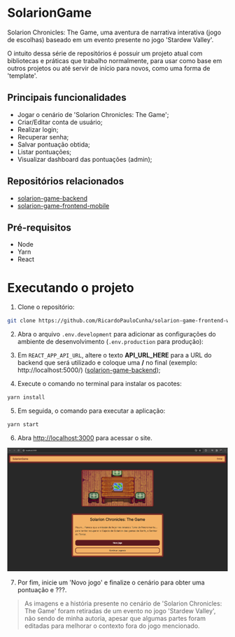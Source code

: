 # SolarionGame

Solarion Chronicles: The Game, uma aventura de narrativa interativa (jogo de escolhas) baseado em um evento presente no jogo 'Stardew Valley'.

O intuito dessa série de repositórios é possuir um projeto atual com bibliotecas e práticas que trabalho normalmente, para usar como base em outros projetos ou até servir de início para novos, como uma forma de 'template'.

## Principais funcionalidades

* Jogar o cenário de 'Solarion Chronicles: The Game';
* Criar/Editar conta de usuário;
* Realizar login;
* Recuperar senha;
* Salvar pontuação obtida;
* Listar pontuações;
* Visualizar dashboard das pontuações (admin);

## Repositórios relacionados

* [solarion-game-backend](https://github.com/RicardoPauloCunha/solarion-game-backend)
* [solarion-game-frontend-mobile](https://github.com/RicardoPauloCunha/solarion-game-frontend-mobile)

## Pré-requisitos

* Node
* Yarn
* React

# Executando o projeto

1. Clone o repositório:

```bash
git clone https://github.com/RicardoPauloCunha/solarion-game-frontend-web
```

2. Abra o arquivo ```.env.development``` para adicionar as configurações do ambiente de desenvolvimento (```.env.production``` para produção):

3. Em ```REACT_APP_API_URL```, altere o texto **API_URL_HERE** para a URL do backend que será utilizado e coloque uma **/** no final (exemplo: http://localhost:5000/) ([solarion-game-backend](https://github.com/RicardoPauloCunha/solarion-game-backend));

4. Execute o comando no terminal para instalar os pacotes:

```bash
yarn install
```

5. Em seguida, o comando para executar a aplicação:

```bash
yarn start
```

6. Abra [http://localhost:3000](http://localhost:3000) para acessar o site.

<div align="center">

![main page files](src/assets/prints/main-page.png)

</div>

7. Por fim, inicie um 'Novo jogo' e finalize o cenário para obter uma pontuação e ???.

> As imagens e a história presente no cenário de 'Solarion Chronicles: The Game' foram retiradas de um evento no jogo 'Stardew Valley', não sendo de minha autoria, apesar que algumas partes foram editadas para melhorar o contexto fora do jogo mencionado.
